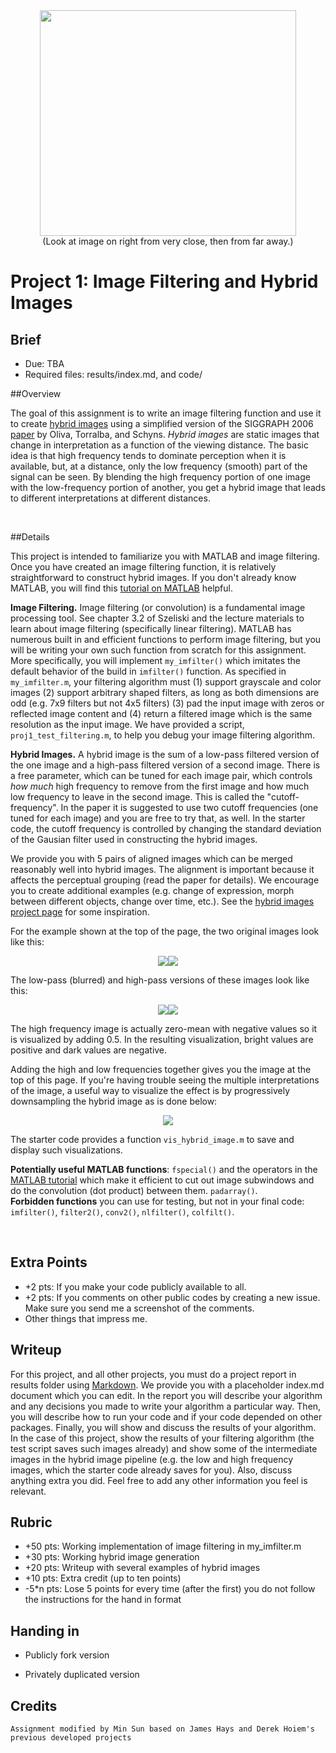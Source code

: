 <center>
<img src="./index_files/hybrid_image.jpg" width="410" height="361">
<br>
(Look at image on right from very close, then from far away.)
</center>

# Project 1: Image Filtering and Hybrid Images

## Brief
* Due: TBA
* Required files: results/index.md, and code/

##Overview

<p>The goal of this assignment is to write an image filtering function and use it to create <a href="http://cvcl.mit.edu/hybridimage.htm">hybrid images</a> using a simplified version of the SIGGRAPH 2006 <a href="http://cvcl.mit.edu/publications/OlivaTorralb_Hybrid_Siggraph06.pdf">paper</a> by Oliva, Torralba, and Schyns.
<i>Hybrid images</i> are static images that change in interpretation as a function of the viewing distance.
The basic idea is that high frequency tends to dominate perception when it is available, but, at a distance, only the low frequency (smooth) part of the signal can be seen.
By blending the high frequency portion of one image with the low-frequency portion of another, you get a hybrid image that leads to different interpretations at different distances.
</p>
<br>

##Details

<p>
This project is intended to familiarize you with MATLAB and image filtering. Once you have created an image filtering function, it is relatively straightforward to construct hybrid images. If you don't already know MATLAB, you will find this <a href="http://cs.brown.edu/courses/csci1430/docs/matlab-tutorial/">tutorial on MATLAB</a> helpful.
</p><p>
<b>Image Filtering.</b> Image filtering (or convolution) is a fundamental image processing tool. See chapter 3.2 of Szeliski and the lecture materials to learn about image filtering (specifically linear filtering). MATLAB has numerous built in and efficient functions to perform image filtering, but you will be writing your own such function from scratch for this assignment. More specifically, you will implement <code>my_imfilter()</code> which imitates the default behavior of the build in <code>imfilter()</code> function. As specified in <code>my_imfilter.m</code>, your filtering algorithm must (1) support grayscale and color images (2) support arbitrary shaped filters, as long as both dimensions are odd (e.g. 7x9 filters but not 4x5 filters) (3) pad the input image with zeros or reflected image content and (4) return a filtered image which is the same resolution as the input image. We have provided a script, <code>proj1_test_filtering.m</code>, to help you debug your image filtering algorithm. 

</p><p>
<b>Hybrid Images.</b> A hybrid image is the sum of a low-pass filtered version of the one image and a high-pass filtered version of a second image. There is a free parameter, which can be tuned for each image pair, which controls <i>how much</i> high frequency to remove from the first image and how much low frequency to leave in the second image. This is called the "cutoff-frequency". In the paper it is suggested to use two cutoff frequencies (one tuned for each image) and you are free to try that, as well. In the starter code, the cutoff frequency is controlled by changing the standard deviation of the Gausian filter used in constructing the hybrid images.
</p><p>
We provide you with 5 pairs of aligned images which can be merged reasonably well into hybrid images. The alignment is important because it affects the perceptual grouping (read the paper for details). We encourage you to create additional examples (e.g. change of expression, morph between different objects, change over time, etc.). See the <a href="http://cvcl.mit.edu/hybridimage.htm">hybrid images project page</a> for some inspiration. 
</p><p>
For the example shown at the top of the page, the two original images look like this:
</p><p>
</p><center><img src="./index_files/dog.jpg"><img src="./index_files/cat.jpg"></center>
<p></p><p>
The low-pass (blurred) and high-pass versions of these images look like this:
</p><p>
</p><center><img src="./index_files/low_frequencies.jpg"><img src="./index_files/high_frequencies.jpg"></center>
<p></p><p>
The high frequency image is actually zero-mean with negative values so it is visualized by adding 0.5. In the resulting visualization, bright values are positive and dark values are negative.
</p><p>
Adding the high and low frequencies together gives you the image at the top of this page. If you're having trouble seeing the multiple interpretations of the image, a useful way to visualize the effect is by progressively downsampling the hybrid image as is done below:
</p><p>
</p><center><img src="./index_files/cat_hybrid_image_scales.jpg"></center>
<p></p><p>
The starter code provides a function <code>vis_hybrid_image.m</code> to save and display such visualizations.

</p><p>
<b>Potentially useful MATLAB functions</b>: <code>fspecial()</code> and the operators in the <a href="http://cs.brown.edu/courses/csci1430/docs/matlab-tutorial/">MATLAB tutorial</a> which make it efficient to cut out image subwindows and do the convolution (dot product) between them. <code>padarray()</code>. 
<br>
<b>Forbidden functions</b> you can use for testing, but not in your final code: <code>imfilter()</code>, <code>filter2()</code>, <code>conv2()</code>, <code>nlfilter()</code>, <code>colfilt()</code>.
</p><br>

## Extra Points
* +2 pts: If you make your code publicly available to all.
* +2 pts: If you comments on other public codes by creating a new issue. Make sure you send me a screenshot of the comments.
* Other things that impress me.

## Writeup
For this project, and all other projects, you must do a project report in results folder using [Markdown](https://help.github.com/articles/markdown-basics). We provide you with a placeholder index.md document which you can edit. In the report you will describe your algorithm and any decisions you made to write your algorithm a particular way. Then, you will describe how to run your code and if your code depended on other packages. Finally, you will show and discuss the results of your algorithm. In the case of this project, show the results of your filtering algorithm (the test script saves such images already) and show some of the intermediate images in the hybrid image pipeline (e.g. the low and high frequency images, which the starter code already saves for you). Also, discuss anything extra you did. Feel free to add any other information you feel is relevant.

## Rubric
* +50 pts: Working implementation of image filtering in my_imfilter.m
* +30 pts: Working hybrid image generation
* +20 pts: Writeup with several examples of hybrid images
* +10 pts: Extra credit (up to ten points)
* -5*n pts: Lose 5 points for every time (after the first) you do not follow the instructions for the hand in format

## Handing in
* Publicly fork version

* Privately duplicated version

## Credits
	Assignment modified by Min Sun based on James Hays and Derek Hoiem's previous developed projects